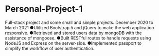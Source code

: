 # Personal-Project-1
Full-stack project and some small and simple projects. December 2020 to March 2021
●Utilized Bootstrap 5 and jQuery to make the web application responsive.
●Retrieved and stored users data by mongoDB with the assistance of mongoose.
●Built RESTful routes to handle requests using NodeJS and Express on the server-side.
●Implemented passport to simplify the workflow of user authentication.
